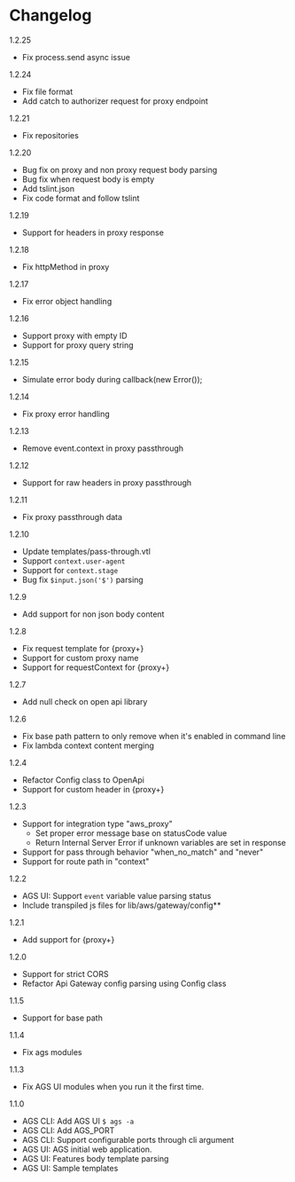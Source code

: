 # Changelog

1.2.25

* Fix process.send async issue

1.2.24

* Fix file format
* Add catch to authorizer request for proxy endpoint

1.2.21

* Fix repositories

1.2.20

* Bug fix on proxy and non proxy request body parsing
* Bug fix when request body is empty
* Add tslint.json
* Fix code format and follow tslint

1.2.19

* Support for headers in proxy response

1.2.18

* Fix httpMethod in proxy

1.2.17

* Fix error object handling

1.2.16

* Support proxy with empty ID
* Support for proxy query string

1.2.15

* Simulate error body during callback(new Error());

1.2.14

* Fix proxy error handling

1.2.13

* Remove event.context in proxy passthrough

1.2.12

* Support for raw headers in proxy passthrough

1.2.11

* Fix proxy passthrough data

1.2.10

* Update templates/pass-through.vtl
* Support `context.user-agent`
* Support for `context.stage`
* Bug fix `$input.json('$')` parsing

1.2.9

* Add support for non json body content

1.2.8

* Fix request template for {proxy+}
* Support for custom proxy name
* Support for requestContext for {proxy+}

1.2.7

* Add null check on open api library

1.2.6

* Fix base path pattern to only remove when it's enabled in command line
* Fix lambda context content merging

1.2.4

* Refactor Config class to OpenApi
* Support for custom header in {proxy+}

1.2.3

* Support for integration type "aws_proxy"
    - Set proper error message base on statusCode value
    - Return Internal Server Error if unknown variables are set in response
* Support for pass through behavior "when_no_match" and "never"
* Support for route path in "context"

1.2.2

* AGS UI: Support `event` variable value parsing status 
* Include transpiled js files for lib/aws/gateway/config**

1.2.1

* Add support for {proxy+}

1.2.0

* Support for strict CORS
* Refactor Api Gateway config parsing using Config class

1.1.5

* Support for base path

1.1.4

* Fix ags modules

1.1.3

* Fix AGS UI modules when you run it the first time.

1.1.0

* AGS CLI: Add AGS UI `$ ags -a`
* AGS CLI: Add AGS_PORT
* AGS CLI: Support configurable ports through cli argument
* AGS UI: AGS initial web application.
* AGS UI: Features body template parsing
* AGS UI: Sample templates

